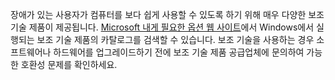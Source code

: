 장애가 있는 사용자가 컴퓨터를 보다 쉽게 사용할 수 있도록 하기 위해 매우 다양한 보조 기술 제품이 제공됩니다. [Microsoft 내게 필요한 옵션 웹 사이트](http://go.microsoft.com/fwlink/?LinkId=8431)에서 Windows에서 실행되는 보조 기술 제품의 카탈로그를 검색할 수 있습니다. 보조 기술을 사용하는 경우 소프트웨어나 하드웨어를 업그레이드하기 전에 보조 기술 제품 공급업체에 문의하여 가능한 호환성 문제를 확인하세요.

<!--HONumber=May16_HO1-->


